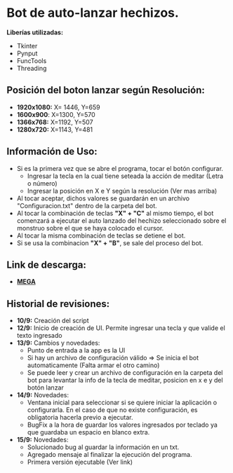 # Bot de auto-lanzar hechizos.

**Liberías utilizadas:**
- Tkinter
- Pynput
- FuncTools
- Threading

## Posición del boton lanzar según Resolución:
 - **1920x1080:** X= 1446, Y=659
 - **1600x900**: X=1300, Y=570
 - **1366x768:** X=1192, Y=507
 - **1280x720:** X=1143, Y=481

## Información de Uso:
 - Si es la primera vez que se abre el programa, tocar el botón configurar.
    - Ingresar la tecla en la cual tiene seteada la acción de meditar (Letra o número)
    - Ingresar la posición en X e Y según la resolución (Ver mas arriba)
 - Al tocar aceptar, dichos valores se guardarán en un archivo "Configuracion.txt" dentro de la carpeta del bot.
 - Al tocar la combinación de teclas **"X" + "C"** al mismo tiempo, el bot comenzará a ejecutar el auto lanzado del hechizo seleccionado sobre el monstruo sobre el que se haya colocado el cursor.
 - Al tocar la misma combinación de teclas se detiene el bot.
 - Si se usa la combinacion **"X" + "B"**, se sale del proceso del bot.   
 
 ## Link de descarga:
  - **[MEGA](https://mega.nz/file/hEMxBAjS#kzf8llqPyQbyLrkdv5sXD4ehCs__JAMkQof0Prn-OMA)** 


## Historial de revisiones:
- **10/9:** Creación del script
- **12/9:** Inicio de creación de UI. Permite ingresar una tecla y que valide el texto ingresado
- **13/9:** Cambios y novedades:
    - Punto de entrada a la app es la UI
    - Si hay un archivo de configuración válido => Se inicia el bot automaticamente (Falta armar el otro camino)
    - Se puede leer y crear un archivo de configuración en la carpeta del bot para levantar la info de la tecla de meditar, posicion en x e y del botón lanzar
- **14/9:** Novedades:
    - Ventana inicial para seleccionar si se quiere iniciar la aplicación o configurarla. En el caso de que no existe configuración, es obligatoria hacerla previo a ejecutar.
    - BugFix a la hora de guardar los valores ingresados por teclado ya que guardaba un espacio en blanco extra.
- **15/9:** Novedades:
    - Solucionado bug al guardar la información en un txt.
    - Agregado mensaje al finalizar la ejecución del programa.
    - Primera versión ejecutable (Ver link)
